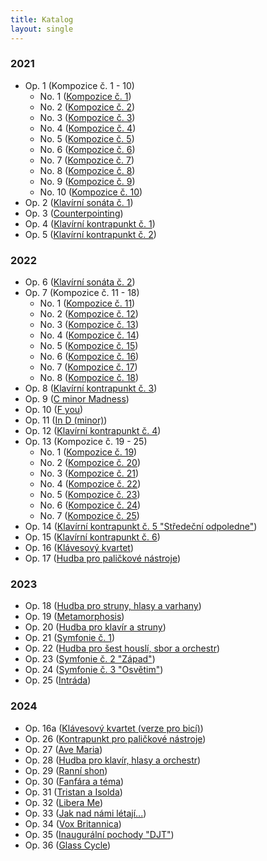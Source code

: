 ```yaml
---
title: Katalog
layout: single
---
```

### 2021
- Op. 1 (Kompozice č. 1 - 10)
	- No. 1 ([Kompozice č. 1](/cs/works/solo/composition-no.-1))
	- No. 2 ([Kompozice č. 2](/cs/works/solo/composition-no.-2))
	- No. 3 ([Kompozice č. 3](/cs/works/solo/composition-no.-3))
	- No. 4 ([Kompozice č. 4](/cs/works/solo/composition-no.-4))
	- No. 5 ([Kompozice č. 5](/cs/works/solo/composition-no.-5))
	- No. 6 ([Kompozice č. 6](/cs/works/solo/composition-no.-6))
	- No. 7 ([Kompozice č. 7](/cs/works/solo/composition-no.-7))
	- No. 8 ([Kompozice č. 8](/cs/works/solo/composition-no.-8))
	- No. 9 ([Kompozice č. 9](/cs/works/solo/composition-no.-9))
	- No. 10 ([Kompozice č. 10](/cs/works/solo/composition-no.-10))
- Op. 2 ([Klavírní sonáta č. 1](/cs/works/solo/piano-sonata-no.-1))
- Op. 3 ([Counterpointing](/cs/works/chamber/counterpointing))
- Op. 4 ([Klavírní kontrapunkt č. 1](/cs/works/chamber/piano-counterpoint-no.-1))
- Op. 5 ([Klavírní kontrapunkt č. 2](/cs/works/chamber/piano-counterpoint-no.-2))
### 2022
- Op. 6 ([Klavírní sonáta č. 2](/cs/works/solo/piano-sonata-no.-2))
- Op. 7 (Kompozice č. 11 - 18)
	- No. 1 ([Kompozice č. 11](/cs/works/solo/composition-no.-11))
	- No. 2 ([Kompozice č. 12](/cs/works/solo/composition-no.-12))
	- No. 3 ([Kompozice č. 13](/cs/works/solo/composition-no.-13))
	- No. 4 ([Kompozice č. 14](/cs/works/solo/composition-no.-14))
	- No. 5 ([Kompozice č. 15](/cs/works/solo/composition-no.-15))
	- No. 6 ([Kompozice č. 16](/cs/works/solo/composition-no.-16))
	- No. 7 ([Kompozice č. 17](/cs/works/solo/composition-no.-17))
	- No. 8 ([Kompozice č. 18](/cs/works/solo/composition-no.-18))
- Op. 8 ([Klavírní kontrapunkt č. 3](/cs/works/chamber/piano-counterpoint-no.-3))
- Op. 9 ([C minor Madness](/cs/works/chamber/c-minor-madness))
- Op. 10 ([F you](/cs/works/chamber/f-you))
- Op. 11 ([In D (minor)](/cs/works/chamber/in-d-minor))
- Op. 12 ([Klavírní kontrapunkt č. 4](/cs/works/chamber/piano-counterpoint-no.-4))
- Op. 13 (Kompozice č. 19 - 25)
	- No. 1 ([Kompozice č. 19](/cs/works/solo/composition-no.-19))
	- No. 2 ([Kompozice č. 20](/cs/works/solo/composition-no.-20))
	- No. 3 ([Kompozice č. 21](/cs/works/solo/composition-no.-21))
	- No. 4 ([Kompozice č. 22](/cs/works/solo/composition-no.-22))
	- No. 5 ([Kompozice č. 23](/cs/works/solo/composition-no.-23))
	- No. 6 ([Kompozice č. 24](/cs/works/solo/composition-no.-24))
	- No. 7 ([Kompozice č. 25](/cs/works/solo/composition-no.-25))
- Op. 14 ([Klavírní kontrapunkt č. 5 "Středeční odpoledne"](/cs/works/chamber/piano-counterpoint-no.-5))
- Op. 15 ([Klavírní kontrapunkt č. 6](/cs/works/chamber/piano-counterpoint-no.-6))
- Op. 16 ([Klávesový kvartet](/cs/works/chamber/keyboard-quartet))
- Op. 17 ([Hudba pro paličkové nástroje](/cs/works/chamber/music-for-mallet-instruments))
### 2023
- Op. 18 ([Hudba pro struny, hlasy a varhany](/cs/works/chamber/music-for-strings-voices-and-organ))
- Op. 19 ([Metamorphosis](/cs/works/concertante/metamorphosis))
- Op. 20 ([Hudba pro klavír a struny](/cs/works/concertante/music-for-piano-and-strings))
- Op. 21 ([Symfonie č. 1](/cs/works/orchestral/symphony-no.-1))
- Op. 22 ([Hudba pro šest houslí, sbor a orchestr](/cs/works/concertante/music-for-six-violins-choir-and-orchestra))
- Op. 23 ([Symfonie č. 2 "Západ"](/cs/works/orchestral/symphony-no.-2-west))
- Op. 24 ([Symfonie č. 3 "Osvětim"](/cs/works/orchestral/symphony-no.-3-auschwitz))
- Op. 25 ([Intráda](/cs/works/chamber/intrada))
### 2024
- Op. 16a ([Klávesový kvartet (verze pro bicí)](/cs/works/chamber/keyboard-quartet-version-for-percussion))
- Op. 26 ([Kontrapunkt pro paličkové nástroje](/cs/works/chamber/mallet-counterpoint))
- Op. 27 ([Ave Maria](/cs/works/vocal/ave-maria))
- Op. 28 ([Hudba pro klavír, hlasy a orchestr](/cs/works/concertante/music-for-piano-voices-and-orchestra))
- Op. 29 ([Ranní shon](/cs/works/chamber/morning-rush))
- Op. 30 ([Fanfára a téma](/cs/works/orchestral/fanfare-and-theme))
- Op. 31 ([Tristan a Isolda](/cs/works/orchestral/tristan-and-isolde))
- Op. 32 ([Libera Me](/cs/works/vocal/libera-me))
- Op. 33 ([Jak nad námi létají...](/cs/works/orchestral/as-they-fly-above-us))
- Op. 34 ([Vox Britannica](/cs/works/orchestral/vox-britannica))
- Op. 35 ([Inaugurální pochody "DJT"](/cs/works/orchestral/inaugural-marches-djt))
- Op. 36 ([Glass Cycle](/cs/works/chamber/glass-cycle))
